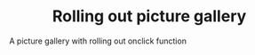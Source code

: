 <h1 align="center">Rolling out picture gallery</h1>

<p>A picture gallery with rolling out onclick function</p> 
